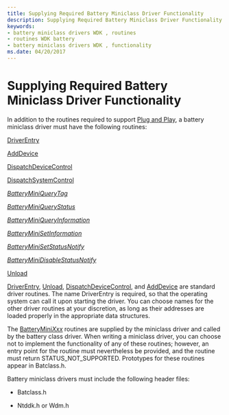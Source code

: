 ```yaml
---
title: Supplying Required Battery Miniclass Driver Functionality
description: Supplying Required Battery Miniclass Driver Functionality
keywords:
- battery miniclass drivers WDK , routines
- routines WDK battery
- battery miniclass drivers WDK , functionality
ms.date: 04/20/2017
---
```


# Supplying Required Battery Miniclass Driver Functionality

In addition to the routines required to support [Plug and Play](../kernel/introduction-to-plug-and-play.md), a battery miniclass driver must have the following routines:

[DriverEntry](driverentry-routine-of-a-battery-miniclass-driver.md)

[AddDevice](adddevice-routine-of-a-battery-miniclass-driver.md)

[DispatchDeviceControl](dispatchdevicecontrol-routine-of-a-battery-miniclass-driver.md)

[DispatchSystemControl](dispatchsystemcontrol-routine-of-a-battery-miniclass-driver.md)

[*BatteryMiniQueryTag*](/windows/win32/api/batclass/nc-batclass-bclass_query_tag_callback)

[*BatteryMiniQueryStatus*](/windows/win32/api/batclass/nc-batclass-bclass_query_status_callback)

[*BatteryMiniQueryInformation*](/windows/win32/api/batclass/nc-batclass-bclass_query_information_callback)

[*BatteryMiniSetInformation*](/windows/win32/api/batclass/nc-batclass-bclass_set_information_callback)

[*BatteryMiniSetStatusNotify*](/windows/win32/api/batclass/nc-batclass-bclass_set_status_notify_callback)

[*BatteryMiniDisableStatusNotify*](/windows/win32/api/batclass/nc-batclass-bclass_disable_status_notify_callback)

[Unload](unload-routine-of-a-battery-miniclass-driver.md)

[DriverEntry](driverentry-routine-of-a-battery-miniclass-driver.md), [Unload](unload-routine-of-a-battery-miniclass-driver.md), [DispatchDeviceControl](dispatchdevicecontrol-routine-of-a-battery-miniclass-driver.md), and [AddDevice](adddevice-routine-of-a-battery-miniclass-driver.md) are standard driver routines. The name DriverEntry is required, so that the operating system can call it upon starting the driver. You can choose names for the other driver routines at your discretion, as long as their addresses are loaded properly in the appropriate data structures.

The [BatteryMini*Xxx*](/windows-hardware/drivers/ddi/_battery/) routines are supplied by the miniclass driver and called by the battery class driver. When writing a miniclass driver, you can choose not to implement the functionality of any of these routines; however, an entry point for the routine must nevertheless be provided, and the routine must return STATUS\_NOT\_SUPPORTED. Prototypes for these routines appear in Batclass.h.

Battery miniclass drivers must include the following header files:

- Batclass.h

- Ntddk.h or Wdm.h
